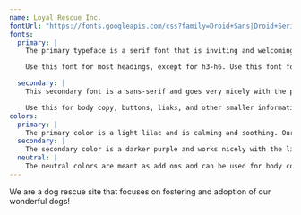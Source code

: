 ```yaml
---
name: Loyal Rescue Inc.
fontUrl: "https://fonts.googleapis.com/css?family=Droid+Sans|Droid+Serif:400,700"
fonts:
  primary: |
    The primary typeface is a serif font that is inviting and welcoming.

    Use this font for most headings, except for h3-h6. Use this font for quotes and citations.

  secondary: |
    This secondary font is a sans-serif and goes very nicely with the primary text.

    Use this for body copy, buttons, links, and other smaller information like lists.
colors:
  primary: |
    The primary color is a light lilac and is calming and soothing. Our goal is a comfortable looking environment where people feel relaxed. Use this for buttons,
  secondary: |
    The secondary color is a darker purple and works nicely with the light lilac. Use this for link hovers, headings, and other stand out information.
  neutral: |
    The neutral colors are meant as add ons and can be used for body copy, hover states, backgrounds, and other fluff. Use the darker grey for body copy and use blue as minimally as possible. White is the main background color, but the light blue can be used as well. 
---
```


We are a dog rescue site that focuses on fostering and adoption of our wonderful dogs!
